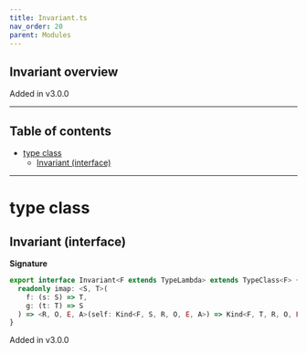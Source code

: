 ```yaml
---
title: Invariant.ts
nav_order: 20
parent: Modules
---
```


## Invariant overview

Added in v3.0.0

---

<h2 class="text-delta">Table of contents</h2>

- [type class](#type-class)
  - [Invariant (interface)](#invariant-interface)

---

# type class

## Invariant (interface)

**Signature**

```ts
export interface Invariant<F extends TypeLambda> extends TypeClass<F> {
  readonly imap: <S, T>(
    f: (s: S) => T,
    g: (t: T) => S
  ) => <R, O, E, A>(self: Kind<F, S, R, O, E, A>) => Kind<F, T, R, O, E, A>
}
```

Added in v3.0.0
